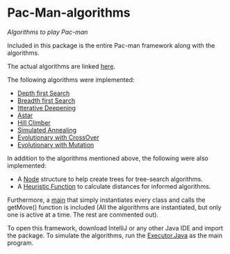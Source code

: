 # Pac-Man-algorithms
*Algorithms to play Pac-man*

Included in this package is the entire Pac-man framework along with the algorithms.

The actual algorithms are linked [here](https://github.com/Quanhaoli2641/Pac-Man-algorithms/tree/master/src/pacman/entries/pacman).

The following algorithms were implemented:
  * [Depth first Search](https://github.com/Quanhaoli2641/Pac-Man-algorithms/blob/master/src/pacman/entries/pacman/DFS.java)
  * [Breadth first Search](https://github.com/Quanhaoli2641/Pac-Man-algorithms/blob/master/src/pacman/entries/pacman/BFS.java)
  * [Itterative Deepening](https://github.com/Quanhaoli2641/Pac-Man-algorithms/blob/master/src/pacman/entries/pacman/ItterativeDeepening.java)
  * [Astar](https://github.com/Quanhaoli2641/Pac-Man-algorithms/blob/master/src/pacman/entries/pacman/Astar.java)
  * [Hill Climber](https://github.com/Quanhaoli2641/Pac-Man-algorithms/blob/master/src/pacman/entries/pacman/HillClimbing.java)
  * [Simulated Annealing](https://github.com/Quanhaoli2641/Pac-Man-algorithms/blob/master/src/pacman/entries/pacman/SimulatedAnnealing.java)
  * [Evolutionary with CrossOver](https://github.com/Quanhaoli2641/Pac-Man-algorithms/blob/master/src/pacman/entries/pacman/Evolution.java) 
  * [Evolutionary with Mutation](https://github.com/Quanhaoli2641/Pac-Man-algorithms/blob/master/src/pacman/entries/pacman/Evolution2.java)

In addition to the algorithms mentioned above, the following were also implemented:
 * A [Node](https://github.com/Quanhaoli2641/Pac-Man-algorithms/blob/master/src/pacman/entries/pacman/NodeTree.java) structure to help create trees for tree-search algorithms.
 * A [Heuristic Function](https://github.com/Quanhaoli2641/Pac-Man-algorithms/blob/master/src/pacman/entries/pacman/Heuristic.java) to calculate distances for informed algorithms.
 
 
 Furthermore, a [main](https://github.com/Quanhaoli2641/Pac-Man-algorithms/blob/master/src/pacman/entries/pacman/MyPacMan.java) that simply instantiates every class and calls the getMove() function is included (All the algorithms are instantiated, but only one is active at a time. The rest are commented out).

To open this framework, download IntelliJ or any other Java IDE and import the package. To simulate the algorithms, run the [Executor.Java](https://github.com/Quanhaoli2641/Pac-Man-algorithms/blob/master/src/pacman/Executor.java) as the main program.
